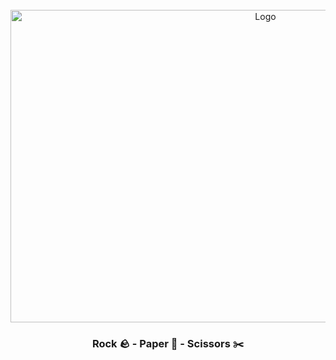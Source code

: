 <!-- PROJECT LOGO -->
<br />
<div align="center">
  <a href="https://github.com/othneildrew/Best-README-Template">
    <img src="https://i.imgur.com/Zf4TCrl.png" alt="Logo" width="800" height="500">
  </a>

  <h3 align="center">Rock 🪨 - Paper 📜 - Scissors ✂️</h3>
</div>
